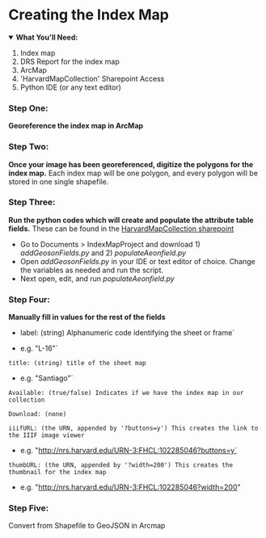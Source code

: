 # Creating the Index Map

<details open>
  <summary><b>What You'll Need:</b></summary>
<ol>
<li>Index map</li>
<li>DRS Report for the index map</li>
<li>ArcMap</li>  
<li>'HarvardMapCollection' Sharepoint Access</li>    
<li>Python IDE (or any text editor)</li>     
</ol>
</details>

### Step One:
**Georeference the index map in ArcMap**
### Step Two:
**Once your image has been georeferenced, digitize the polygons for the index map.** Each index map will be one polygon, and every polygon will be stored in one single shapefile.
### Step Three:
**Run the python codes which will create and populate the attribute table fields.** These can be found in the [HarvardMapCollection sharepoint](https://hu.sharepoint.com/sites/HarvardMapCollection)
- Go to Documents > IndexMapProject and download 1) *addGeosonFields.py* and 2) *populateAeonfield.py*
- Open *addGeosonFields.py* in your IDE or text editor of choice. Change the variables as needed and run the script.
- Next open, edit, and run *populateAeonfield.py*
### Step Four:
**Manually fill in values for the rest of the fields**

* label: (string) Alphanumeric code identifying the sheet or frame`
- e.g. "L-16"`

`title: (string) title of the sheet map`
- e.g. "Santiago"`

`Available: (true/false) Indicates if we have the index map in our collection`

`Download: (none)`

`iiifURL: (the URN, appended by '?buttons=y') This creates the link to the IIIF image viewer`
- e.g. "http://nrs.harvard.edu/URN-3:FHCL:102285046?buttons=y`

`thumbURL: (the URN, appended by '?width=200') This creates the thumbnail for the index map`
- e.g. "http://nrs.harvard.edu/URN-3:FHCL:102285046?width=200"

### Step Five:
Convert from Shapefile to GeoJSON in Arcmap

